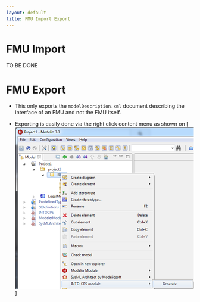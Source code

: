 ```yaml
---
layout: default
title: FMU Import Export
---
```



# FMU Import
TO BE DONE


# FMU Export

* This only exports the `modelDescription.xml` document describing the interface of an FMU and not the FMU itself.
* Exporting is easily done via the right click content menu as shown on [![1]]

   [1]: generatefmi.png
